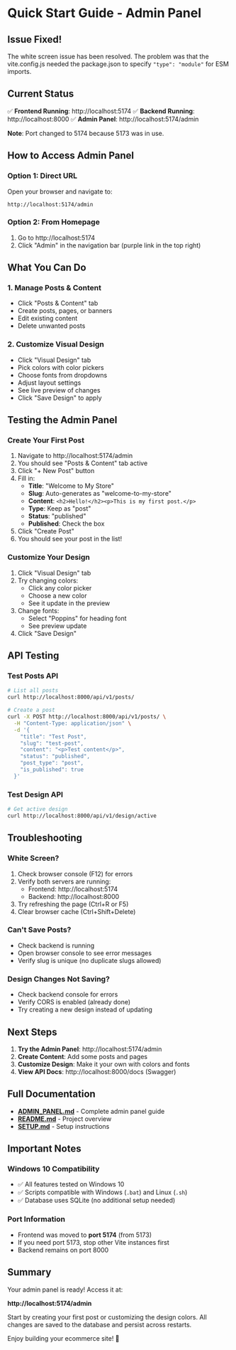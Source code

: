 # Quick Start Guide - Admin Panel

## Issue Fixed!

The white screen issue has been resolved. The problem was that the vite.config.js needed the package.json to specify `"type": "module"` for ESM imports.

## Current Status

✅ **Frontend Running**: http://localhost:5174
✅ **Backend Running**: http://localhost:8000
✅ **Admin Panel**: http://localhost:5174/admin

**Note**: Port changed to 5174 because 5173 was in use.

## How to Access Admin Panel

### Option 1: Direct URL
Open your browser and navigate to:
```
http://localhost:5174/admin
```

### Option 2: From Homepage
1. Go to http://localhost:5174
2. Click "Admin" in the navigation bar (purple link in the top right)

## What You Can Do

### 1. Manage Posts & Content
- Click "Posts & Content" tab
- Create posts, pages, or banners
- Edit existing content
- Delete unwanted posts

### 2. Customize Visual Design
- Click "Visual Design" tab
- Pick colors with color pickers
- Choose fonts from dropdowns
- Adjust layout settings
- See live preview of changes
- Click "Save Design" to apply

## Testing the Admin Panel

### Create Your First Post

1. Navigate to http://localhost:5174/admin
2. You should see "Posts & Content" tab active
3. Click "+ New Post" button
4. Fill in:
   - **Title**: "Welcome to My Store"
   - **Slug**: Auto-generates as "welcome-to-my-store"
   - **Content**: `<h2>Hello!</h2><p>This is my first post.</p>`
   - **Type**: Keep as "post"
   - **Status**: "published"
   - **Published**: Check the box
5. Click "Create Post"
6. You should see your post in the list!

### Customize Your Design

1. Click "Visual Design" tab
2. Try changing colors:
   - Click any color picker
   - Choose a new color
   - See it update in the preview
3. Change fonts:
   - Select "Poppins" for heading font
   - See preview update
4. Click "Save Design"

## API Testing

### Test Posts API
```bash
# List all posts
curl http://localhost:8000/api/v1/posts/

# Create a post
curl -X POST http://localhost:8000/api/v1/posts/ \
  -H "Content-Type: application/json" \
  -d '{
    "title": "Test Post",
    "slug": "test-post",
    "content": "<p>Test content</p>",
    "status": "published",
    "post_type": "post",
    "is_published": true
  }'
```

### Test Design API
```bash
# Get active design
curl http://localhost:8000/api/v1/design/active
```

## Troubleshooting

### White Screen?
1. Check browser console (F12) for errors
2. Verify both servers are running:
   - Frontend: http://localhost:5174
   - Backend: http://localhost:8000
3. Try refreshing the page (Ctrl+R or F5)
4. Clear browser cache (Ctrl+Shift+Delete)

### Can't Save Posts?
- Check backend is running
- Open browser console to see error messages
- Verify slug is unique (no duplicate slugs allowed)

### Design Changes Not Saving?
- Check backend console for errors
- Verify CORS is enabled (already done)
- Try creating a new design instead of updating

## Next Steps

1. **Try the Admin Panel**: http://localhost:5174/admin
2. **Create Content**: Add some posts and pages
3. **Customize Design**: Make it your own with colors and fonts
4. **View API Docs**: http://localhost:8000/docs (Swagger)

## Full Documentation

- **[ADMIN_PANEL.md](ADMIN_PANEL.md)** - Complete admin panel guide
- **[README.md](README.md)** - Project overview
- **[SETUP.md](SETUP.md)** - Setup instructions

## Important Notes

### Windows 10 Compatibility
- ✅ All features tested on Windows 10
- ✅ Scripts compatible with Windows (`.bat`) and Linux (`.sh`)
- ✅ Database uses SQLite (no additional setup needed)

### Port Information
- Frontend was moved to **port 5174** (from 5173)
- If you need port 5173, stop other Vite instances first
- Backend remains on port 8000

## Summary

Your admin panel is ready! Access it at:

**http://localhost:5174/admin**

Start by creating your first post or customizing the design colors. All changes are saved to the database and persist across restarts.

Enjoy building your ecommerce site! 🚀

